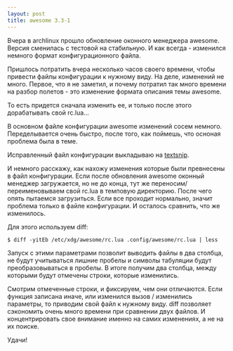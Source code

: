 ```yaml
--- 
layout: post
title: awesome 3.3-1
---
```

Вчера в archlinux прошло обновление оконного менеджера awesome. Версия сменилась с тестовой на стабильную. И как всегда - изменился немного формат конфигурационного файла.

Пришлось потратить вчера несколько часов своего времени, чтобы привести файлы конфигурации к нужному виду. На деле, изменений не много. Первое, что я не заметил, и почему потратил так много времени на разбор полетов - это изменение формата описания темы awesome.

То есть придется сначала изменить ее, и только после этого дорабатывать свой rc.lua...

В основном файле конфигурации awesome изменений сосем немного. Переделывается очень быстро, после того, как поймешь, что осноная проблема была в теме.

Исправленный файл конфигурации выкладываю на <a href="http://textsnip.com/ebc907" rel="nofollow">textsnip</a>.

И немного расскажу, как нахожу изменения которые были превнесены в файл конфигурации. Если после обновления awesome оконный менеджер загружается, но не до конца, тут же переносим/переименовываем свой rc.lua в темповую директорию. После чего опять пытаемся загрузиться. Если все проходит нормально, значит проблема только в файле конфигурации. И осталось сравнить, что же изменилось.

Для этого используем diff:

    $ diff -yitEb /etc/xdg/awesome/rc.lua .config/awesome/rc.lua | less

Запуск с этими параметрами позволит выводить файлы в два столбца, не будут учитываться лишние пробелы и символы табуляции будут преобразовываться в пробелы. В итоге получим два столбца, между которыми будут отмечены строки, которые изменились.

Смотрим отмеченные строки, и фиксируем, чем они отличаются. Если функция записана иначе, или изменился вызов / изменились параметры, то приводим свой файл к нужному виду. diff позволяет сэкономить очень много времени при сравнении двух файлов. И концентрировать свое внимание именно на самих изменениях, а не на их поиске.

Удачи!
